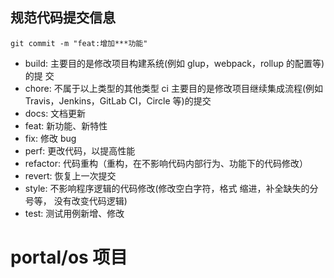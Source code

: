 ## 规范代码提交信息

```shell
git commit -m "feat:增加***功能"
```

- build: 主要⽬的是修改项⽬构建系统(例如 glup，webpack，rollup 的配置等)的提
  交
- chore: 不属于以上类型的其他类型 ci 主要⽬的是修改项⽬继续集成流程(例如
  Travis，Jenkins，GitLab CI，Circle 等)的提交
- docs: ⽂档更新
- feat: 新功能、新特性
- fix: 修改 bug
- perf: 更改代码，以提⾼性能
- refactor: 代码重构（重构，在不影响代码内部⾏为、功能下的代码修改）
- revert: 恢复上⼀次提交
- style: 不影响程序逻辑的代码修改(修改空⽩字符，格式 缩进，补全缺失的分号等，
  没有改变代码逻辑)
- test: 测试⽤例新增、修改

# portal/os 项目
